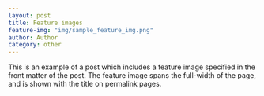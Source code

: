 ```yaml
---
layout: post
title: Feature images
feature-img: "img/sample_feature_img.png"
author: Author
category: other
---
```

This is an example of a post which includes a feature image specified in the front matter of the post. The feature image spans the full-width of the page, and is shown with the title on permalink pages.
